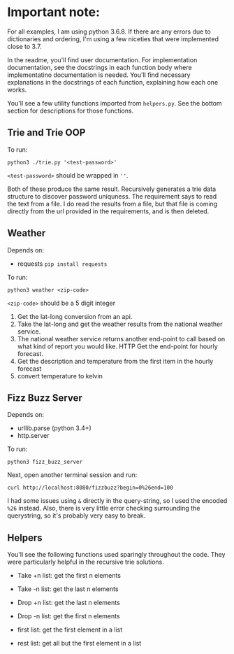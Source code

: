 # Important note:

For all examples, I am using python 3.6.8. If there are any errors due to dictionaries and ordering, I'm using a few niceties that were implemented close to 3.7. 

In the readme, you'll find user documentation. For implementation documentation, see the docstrings in each function body where implementatino documentation is needed. You'll find necessary explanations in the docstrings of each function, explaining how each one works. 

You'll see a few utility functions imported from `helpers.py`. See the bottom section for descriptions for those functions.


## Trie and Trie OOP
To run: 
```
python3 ./trie.py '<test-password>'
```
`<test-password>` should be wrapped in `''`.

Both of these produce the same result. Recursively generates a trie data structure to discover password uniquness. The requirement says to read the text from a file. I do read the results from a file, but that file is coming directly from the url provided in the requirements, and is then deleted.

## Weather
Depends on:
- requests `pip install requests`

To run:
```
python3 weather <zip-code>
```
`<zip-code>` should be a 5 digit integer

1. Get the lat-long conversion from an api. 
2. Take the lat-long and get the weather results from the national weather service. 
3. The national weather service returns another end-point to call based on what kind of report you would like. HTTP Get the end-point for hourly forecast.
4. Get the description and temperature from the first item in the hourly forecast
5. convert temperature to kelvin


## Fizz Buzz Server

Depends on:
- urllib.parse (python 3.4+)
- http.server

To run:
```
python3 fizz_buzz_server
```

Next, open another terminal session and run:
```
curl http://localhost:8080/fizzbuzz?begin=0%26end=100
```

I had some issues using `&` directly in the query-string, so I used the encoded `%26` instead. Also, there is very little error checking surrounding the querystring, so it's probably very easy to break. 

## Helpers
You'll see the following functions used sparingly throughout the code. They were particularly helpful in the recursive trie solutions. 
- Take +n list: get the first n elements
- Take -n list: get the last n elements

- Drop +n list: get the last n elements
- Drop -n list: get the first n elements

- first   list: get the first element in a list
- rest    list: get all but the first element in a list